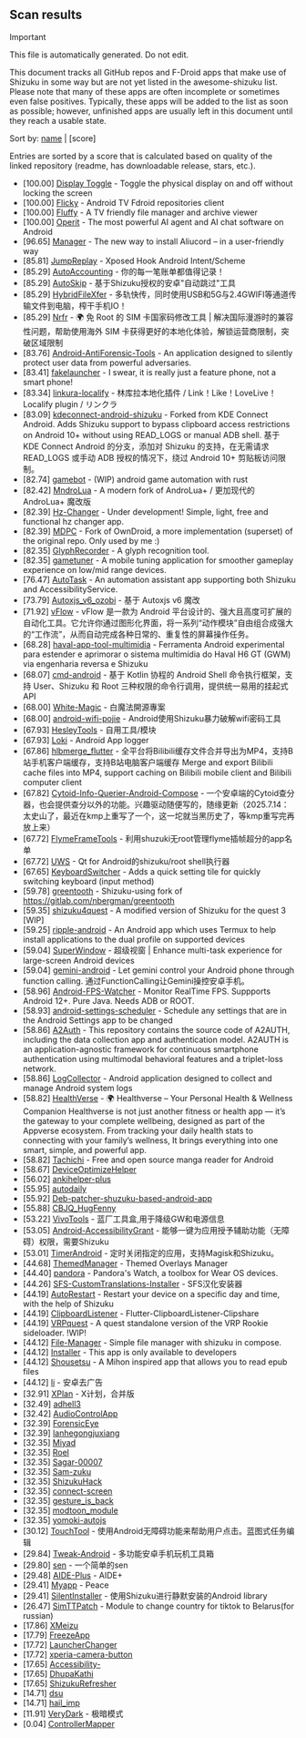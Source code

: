 ## Scan results
> [!IMPORTANT]
> This file is automatically generated. Do not edit.

This document tracks all GitHub repos and F-Droid apps that make use of Shizuku in some way but are not yet listed in the awesome-shizuku list. Please note that many of these apps are often incomplete or sometimes even false positives.
Typically, these apps will be added to the list as soon as possible; however, unfinished apps are usually left in this document until they reach a usable state.

Sort by: [name](SUMMARY.md) | [score]

Entries are sorted by a score that is calculated based on quality of the linked repository (readme, has downloadable release, stars, etc.).

 * [100.00] [Display Toggle](https://github.com/UlyssesZh/DisplayToggle) - Toggle the physical display on and off without locking the screen
 * [100.00] [Flicky](https://github.com/mlm-games/flicky) - Android TV Fdroid repositories client
 * [100.00] [Fluffy](https://github.com/mlm-games/fluffy) - A TV friendly file manager and archive viewer
 * [100.00] [Operit](https://github.com/AAswordman/Operit) - The most powerful AI agent and AI chat software on Android
 * [96.65] [Manager](https://github.com/Aliucord/Manager) - The new way to install Aliucord – in a user-friendly way
 * [85.81] [JumpReplay](https://github.com/FourTwooo/JumpReplay) - Xposed Hook Android Intent/Scheme
 * [85.29] [AutoAccounting](https://github.com/AutoAccountingOrg/AutoAccounting) - 你的每一笔账单都值得记录！
 * [85.29] [AutoSkip](https://github.com/xjunz/AutoSkip) - 基于Shizuku授权的安卓"自动跳过"工具
 * [85.29] [HybridFileXfer](https://github.com/weixiansen574/HybridFileXfer) - 多轨快传，同时使用USB和5G与2.4GWIFI等通道传输文件到电脑，榨干手机IO！
 * [85.29] [Nrfr](https://github.com/Ackites/Nrfr) - 🌍 免 Root 的 SIM 卡国家码修改工具 | 解决国际漫游时的兼容性问题，帮助使用海外 SIM 卡获得更好的本地化体验，解锁运营商限制，突破区域限制
 * [83.76] [Android-AntiForensic-Tools](https://github.com/bakad3v/Android-AntiForensic-Tools) - An application designed to silently protect user data from powerful adversaries.
 * [83.41] [fakelauncher](https://github.com/ZH-XiJun/fakelauncher) - I swear, it is really just a feature phone, not a smart phone!
 * [83.34] [linkura-localify](https://github.com/ChocoLZS/linkura-localify) - 林库拉本地化插件 / Link！Like！LoveLive！Localify plugin / リンクラ
 * [83.09] [kdeconnect-android-shizuku](https://github.com/Shoukaku39/kdeconnect-android-shizuku) - Forked from KDE Connect Android. Adds Shizuku support to bypass clipboard access restrictions on Android 10+ without using READ_LOGS or manual ADB shell. 基于 KDE Connect Android 的分支，添加对 Shizuku 的支持，在无需请求 READ_LOGS 或手动 ADB 授权的情况下，绕过 Android 10+ 剪贴板访问限制。
 * [82.74] [gamebot](https://github.com/tkkcc/gamebot) - (WIP) android game automation with rust
 * [82.42] [MndroLua](https://github.com/Crescent-of-Maya/MndroLua) - A modern fork of AndroLua+ / 更加现代的 AndroLua+ 魔改版
 * [82.39] [Hz-Changer](https://github.com/MARCOS-S-S/Hz-Changer) - Under development! Simple, light, free and functional hz changer app.
 * [82.39] [MDPC](https://github.com/MrRare2/MDPC) - Fork of OwnDroid, a more implementation (superset) of the original repo. Only used by me :)
 * [82.35] [GlyphRecorder](https://github.com/aaa1115910/GlyphRecorder) - A glyph recognition tool.
 * [82.35] [gametuner](https://github.com/varunbala2237/gametuner) - A mobile tuning application for smoother gameplay experience on low/mid range devices.
 * [76.47] [AutoTask](https://github.com/xjunz/AutoTask) - An automation assistant app supporting both Shizuku and AccessibilityService.
 * [73.79] [Autoxjs_v6_ozobi](https://github.com/ozobiozobi/Autoxjs_v6_ozobi) - 基于 Autoxjs v6 魔改
 * [71.92] [vFlow](https://github.com/ChaoMixian/vFlow) - vFlow 是一款为 Android 平台设计的、强大且高度可扩展的自动化工具。它允许你通过图形化界面，将一系列“动作模块”自由组合成强大的“工作流”，从而自动完成各种日常的、重复性的屏幕操作任务。
 * [68.28] [haval-app-tool-multimidia](https://github.com/bobaoapae/haval-app-tool-multimidia) - Ferramenta Android experimental para estender e aprimorar o sistema multimídia do Haval H6 GT (GWM) via engenharia reversa e Shizuku
 * [68.07] [cmd-android](https://github.com/niki914/cmd-android) - 基于 Kotlin 协程的 Android Shell 命令执行框架，支持 User、Shizuku 和 Root 三种权限的命令行调用，提供统一易用的挂起式 API
 * [68.00] [White-Magic](https://github.com/KennyYang0726/White-Magic) - 白魔法開源專案
 * [68.00] [android-wifi-pojie](https://github.com/bszapp/android-wifi-pojie) - Android使用Shizuku暴力破解wifi密码工具
 * [67.93] [HesleyTools](https://github.com/ldh-star/HesleyTools) - 自用工具/模块
 * [67.93] [Loki](https://github.com/trinadhthatakula/Loki) - Android App logger
 * [67.86] [hlbmerge_flutter](https://github.com/molihuan/hlbmerge_flutter) - 全平台将Bilibili缓存文件合并导出为MP4，支持B站手机客户端缓存，支持B站电脑客户端缓存 Merge and export Bilibili cache files into MP4, support caching on Bilibili mobile client and Bilibili computer client
 * [67.82] [Cytoid-Info-Querier-Android-Compose](https://github.com/Lyneon/Cytoid-Info-Querier-Android-Compose) - 一个安卓端的Cytoid查分器，也会提供查分以外的功能。兴趣驱动随便写的，随缘更新（2025.7.14：太史山了，最近在kmp上重写了一个，这一坨就当黑历史了，等kmp重写完再放上来）
 * [67.72] [FlymeFrameTools](https://github.com/Ruyue-Kinsenka/FlymeFrameTools) - 利用shuzuki无root管理flyme插帧超分的app名单
 * [67.72] [UWS](https://github.com/UWillno/UWS) - Qt for Android的shizuku/root shell执行器
 * [67.65] [KeyboardSwitcher](https://github.com/SgLy/KeyboardSwitcher) - Adds a quick setting tile for quickly switching keyboard (input method)
 * [59.78] [greentooth](https://github.com/qwerty12/greentooth) - Shizuku-using fork of https://gitlab.com/nbergman/greentooth
 * [59.35] [shizuku4quest](https://github.com/metalex201/shizuku4quest) - A modified version of Shizuku for the quest 3 [WIP]
 * [59.25] [ripple-android](https://github.com/husmus00/ripple-android) - An Android app which uses Termux to help install applications to the dual profile on supported devices
 * [59.04] [SuperWindow](https://github.com/eiyooooo/SuperWindow) - 超级视窗 | Enhance multi-task experience for large-screen Android devices
 * [59.04] [gemini-android](https://github.com/niki914/gemini-android) - Let gemini control your Android phone through function calling. 通过FunctionCalling让Gemini操控安卓手机。
 * [58.96] [Android-FPS-Watcher](https://github.com/WuDi-ZhanShen/Android-FPS-Watcher) - Monitor RealTime FPS. Suppports Android 12+. Pure Java. Needs ADB or ROOT.
 * [58.93] [android-settings-scheduler](https://github.com/Turtlepaw/android-settings-scheduler) - Schedule any settings that are in the Android Settings app to be changed
 * [58.86] [A2Auth](https://github.com/tangguiyuan/A2Auth) - This repository contains the source code of A2AUTH, including the data collection app and authentication model. A2AUTH is an application-agnostic framework for continuous smartphone authentication using multimodal behavioral features and a triplet-loss network.
 * [58.86] [LogCollector](https://github.com/thekosa/LogCollector) - Android application designed to collect and manage Android system logs
 * [58.82] [HealthVerse](https://github.com/sm1developer/HealthVerse) - 🌍 Healthverse – Your Personal Health & Wellness Companion  Healthverse is not just another fitness or health app — it’s the gateway to your complete wellbeing, designed as part of the Appverse ecosystem. From tracking your daily health stats to connecting with your family’s wellness, It brings everything into one smart, simple, and powerful app. 
 * [58.82] [Tachichi](https://github.com/TetoGami/Tachichi) - Free and open source manga reader for Android
 * [58.67] [DeviceOptimizeHelper](https://github.com/sbmatch/DeviceOptimizeHelper)
 * [56.02] [ankihelper-plus](https://github.com/huhuswei/ankihelper-plus)
 * [55.95] [autodaily](https://github.com/ParadiseZ/autodaily)
 * [55.92] [Deb-patcher-shuzuku-based-android-app](https://github.com/sayed2174/Deb-patcher-shuzuku-based-android-app)
 * [55.88] [CBJQ_HugFenny](https://github.com/LiuJiewenTT/CBJQ_HugFenny)
 * [53.22] [VivoTools](https://github.com/ItosEO/VivoTools) - 蓝厂工具盒,用于降级GW和电源信息
 * [53.05] [Android-AccessibilityGrant](https://github.com/MagicianGuo/Android-AccessibilityGrant) - 能够一键为应用授予辅助功能（无障碍）权限，需要Shizuku
 * [53.01] [TimerAndroid](https://github.com/HNIdesu/TimerAndroid) - 定时关闭指定的应用，支持Magisk和Shizuku。
 * [44.68] [ThemedManager](https://github.com/Osanosa/ThemedManager) - Themed Overlays Manager
 * [44.40] [pandora](https://github.com/maisymoe/pandora) - Pandora's Watch, a toolbox for Wear OS devices.
 * [44.26] [SFS-CustomTranslations-Installer](https://github.com/youfeng11/SFS-CustomTranslations-Installer) - SFS汉化安装器
 * [44.19] [AutoRestart](https://github.com/madkarmaa/AutoRestart) - Restart your device on a specific day and time, with the help of Shizuku
 * [44.19] [ClipboardListener](https://github.com/aa2013/ClipboardListener) - Flutter-ClipboardListener-Clipshare
 * [44.19] [VRPquest](https://github.com/JarJarBlinkz/VRPquest) - A quest standalone version of the VRP Rookie sideloader.  !WIP!
 * [44.12] [File-Manager](https://github.com/abusaeed-shuvo/File-Manager) - Simple file manager with shizuku in compose.
 * [44.12] [Installer](https://github.com/huidoudour/Installer) - This app is only available to developers
 * [44.12] [Shousetsu](https://github.com/TunaConnoisseur/Shousetsu) - A Mihon inspired app that allows you to read epub files
 * [44.12] [li](https://github.com/lousli/li) - 安卓去广告
 * [32.91] [XPlan](https://github.com/ItosEO/XPlan) - X计划，合并版
 * [32.49] [adhell3](https://github.com/pascua28/adhell3)
 * [32.42] [AudioControlApp](https://github.com/SwastikChamp2/AudioControlApp)
 * [32.39] [ForensicEye](https://github.com/flxholle/ForensicEye)
 * [32.39] [lanhegongjuxiang](https://github.com/miounet11/lanhegongjuxiang)
 * [32.35] [Miyad](https://github.com/skbidan22-arch/Miyad)
 * [32.35] [Roel](https://github.com/roelcamiso3-cell/Roel)
 * [32.35] [Sagar-00007](https://github.com/rsagarrathva-code/Sagar-00007)
 * [32.35] [Sam-zuku](https://github.com/Itsfitts/Sam-zuku)
 * [32.35] [ShizukuHack](https://github.com/EduardoA3677/ShizukuHack)
 * [32.35] [connect-screen](https://github.com/sherylynn/connect-screen)
 * [32.35] [gesture_is_back](https://github.com/amrabdelhameeed/gesture_is_back)
 * [32.35] [modtoon_module](https://github.com/Inhaleoxygen/modtoon_module)
 * [32.35] [yomoki-autojs](https://github.com/fanyuLXZ/yomoki-autojs)
 * [30.12] [TouchTool](https://github.com/mr-bogey/TouchTool) - 使用Android无障碍功能来帮助用户点击。蓝图式任务编辑
 * [29.84] [Tweak-Android](https://github.com/lumkit/Tweak-Android) - 多功能安卓手机玩机工具箱
 * [29.80] [sen](https://github.com/Fansirsqi/sen) - 一个简单的sen
 * [29.48] [AIDE-Plus](https://github.com/2659170494/AIDE-Plus) - AIDE+
 * [29.41] [Myapp](https://github.com/Chaiadalt/Myapp) - Peace
 * [29.41] [SilentInstaller](https://github.com/MiyazKaori/SilentInstaller) - 使用Shizuku进行静默安装的Android library
 * [26.47] [SimTTPatch](https://github.com/RecodeLiner/SimTTPatch) - Module to change country for tiktok to Belarus(for russian)
 * [17.86] [XMeizu](https://github.com/ItosEO/XMeizu)
 * [17.79] [FreezeApp](https://github.com/JuneLeo/FreezeApp)
 * [17.72] [LauncherChanger](https://github.com/Samuel095383/LauncherChanger)
 * [17.72] [xperia-camera-button](https://github.com/aaronkh/xperia-camera-button)
 * [17.65] [Accessibility-](https://github.com/nai559/Accessibility-)
 * [17.65] [DhupaKathi](https://github.com/chankruze/DhupaKathi)
 * [17.65] [ShizukuRefresher](https://github.com/lyr341/ShizukuRefresher)
 * [14.71] [dsu](https://github.com/tenesikorea/dsu)
 * [14.71] [hail_imp](https://github.com/oneposs/hail_imp)
 * [11.91] [VeryDark](https://github.com/wkbin/VeryDark) - 极暗模式
 * [0.04] [ControllerMapper](https://github.com/anhquan7826/ControllerMapper)
